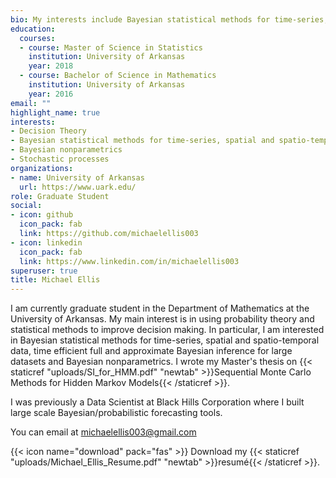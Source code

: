```yaml
---
bio: My interests include Bayesian statistical methods for time-series, spatial and spatio-temporal data, Bayesian nonparametrics, probability theory and mathematics and statistics education.
education:
  courses:
  - course: Master of Science in Statistics
    institution: University of Arkansas
    year: 2018
  - course: Bachelor of Science in Mathematics
    institution: University of Arkansas
    year: 2016
email: ""
highlight_name: true
interests:
- Decision Theory
- Bayesian statistical methods for time-series, spatial and spatio-temporal data
- Bayesian nonparametrics
- Stochastic processes
organizations:
- name: University of Arkansas
  url: https://www.uark.edu/
role: Graduate Student
social:
- icon: github
  icon_pack: fab
  link: https://github.com/michaelellis003
- icon: linkedin
  icon_pack: fab
  link: https://www.linkedin.com/in/michaelellis003
superuser: true
title: Michael Ellis
---
```


I am currently graduate student in the Department of Mathematics at the University of Arkansas. My main interest is in using probability theory and statistical methods to improve decision making. In particular, I am interested in Bayesian statistical methods for time-series, spatial and spatio-temporal data, time efficient full and approximate Bayesian inference for large datasets and Bayesian nonparametrics. I wrote my Master's thesis on {{< staticref "uploads/SI_for_HMM.pdf" "newtab" >}}Sequential Monte Carlo Methods for Hidden Markov Models{{< /staticref >}}.

I was previously a Data Scientist at Black Hills Corporation where I built large scale Bayesian/probabilistic forecasting tools.

You can email at [michaelellis003@gmail.com](mailto:michaelellis003@gmail.com)

{{< icon name="download" pack="fas" >}} Download my {{< staticref "uploads/Michael_Ellis_Resume.pdf" "newtab" >}}resumé{{< /staticref >}}.
